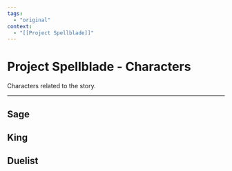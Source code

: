 ```yaml
---
tags:
  - "original"
context:
  - "[[Project Spellblade]]"
---
```


# Project Spellblade - Characters

Characters related to the story.

---

## Sage

## King

## Duelist
